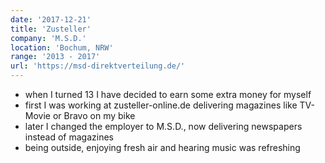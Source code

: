 ```yaml
---
date: '2017-12-21'
title: 'Zusteller'
company: 'M.S.D.'
location: 'Bochum, NRW'
range: '2013 - 2017'
url: 'https://msd-direktverteilung.de/'
---
```


- when I turned 13 I have decided to earn some extra money for myself
- first I was working at zusteller-online.de delivering magazines like TV-Movie or Bravo on my bike
- later I changed the employer to M.S.D., now delivering newspapers instead of magazines
- being outside, enjoying fresh air and hearing music was refreshing
